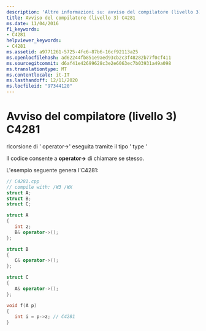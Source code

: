 ```yaml
---
description: 'Altre informazioni su: avviso del compilatore (livello 3) C4281'
title: Avviso del compilatore (livello 3) C4281
ms.date: 11/04/2016
f1_keywords:
- C4281
helpviewer_keywords:
- C4281
ms.assetid: a9771261-5725-4fc6-87b6-16cf92113a25
ms.openlocfilehash: ad62244fb851e9aed93cb2c3f48282b77f0cf411
ms.sourcegitcommit: d6af41e42699628c3e2e6063ec7b03931a49a098
ms.translationtype: MT
ms.contentlocale: it-IT
ms.lasthandoff: 12/11/2020
ms.locfileid: "97344120"
---
```

# <a name="compiler-warning-level-3-c4281"></a>Avviso del compilatore (livello 3) C4281

ricorsione di ' operator->' eseguita tramite il tipo ' type '

Il codice consente a **operator->** di chiamare se stesso.

L'esempio seguente genera l'C4281:

```cpp
// C4281.cpp
// compile with: /W3 /WX
struct A;
struct B;
struct C;

struct A
{
   int z;
   B& operator->();
};

struct B
{
   C& operator->();
};

struct C
{
   A& operator->();
};

void f(A p)
{
   int i = p->z; // C4281
}
```
